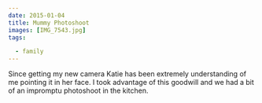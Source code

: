 ```yaml
---
date: 2015-01-04
title: Mummy Photoshoot
images: [IMG_7543.jpg]
tags:

  - family
---
```

Since getting my new camera Katie has been extremely understanding of me pointing it in her face. I took advantage of this goodwill and we had a bit of an impromptu photoshoot in the kitchen.